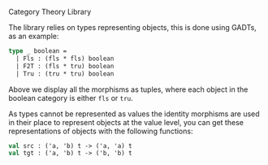 Category Theory Library

The library relies on types representing objects, this is done using GADTs, as an example:

```ocaml
type _ boolean = 
  | Fls : (fls * fls) boolean
  | F2T : (fls * tru) boolean 
  | Tru : (tru * tru) boolean
```

Above we display all the morphisms as tuples, where each object in the boolean category is either `fls` or `tru`.

As types cannot be represented as values the identity morphisms are used in their place to represent objects at 
the value level, you can get these representations of objects with the following functions:

```ocaml
val src : ('a, 'b) t -> ('a, 'a) t 
val tgt : ('a, 'b) t -> ('b, 'b) t
```







